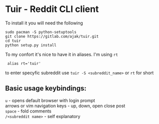 # Tuir - Reddit CLI client

To install it you will need the following

    sudo pacman -S python-setuptools
    git clone https://gitlab.com/ajak/tuir.git
    cd tuir
    python setup.py install

To my confort it's nice to have it in aliases. I'm using `rt`

     alias rt='tuir'

to enter specyfic subreddit use `tuir -S <subreddit_name>` or `rt` for short

## Basic usage keybindings:

`u` - opens default browser with login prompt  
arrows or vim navigation keys - up, down, open close post  
`space` - fold comments  
`/<subreddit name>` - self explanatory

